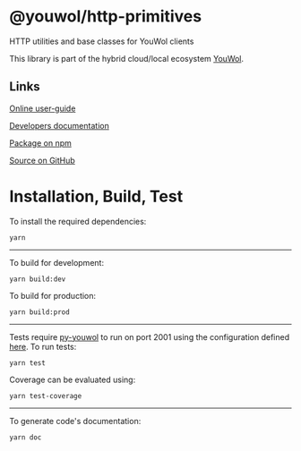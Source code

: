 # @youwol/http-primitives

HTTP utilities and base classes for YouWol clients

This library is part of the hybrid cloud/local ecosystem
[YouWol](https://platform.youwol.com/applications/@youwol/platform/latest).

## Links

[Online user-guide](https://l.youwol.com/doc/@youwol/http-primitives)

[Developers documentation](https://platform.youwol.com/applications/@youwol/cdn-explorer/latest?package=@youwol/http-primitives)

[Package on npm](https://www.npmjs.com/package/@youwol/http-primitives)

[Source on GitHub](https://github.com/youwol/http-primitives)

# Installation, Build, Test

To install the required dependencies:

```shell
yarn
```

---

To build for development:

```shell
yarn build:dev
```

To build for production:

```shell
yarn build:prod
```

---

Tests require [py-youwol](https://l.youwol.com/doc/py-youwol) to run on port 2001 using the configuration defined [here](https://github.com/youwol/integration-tests-conf).
To run tests:

```shell
yarn test
```

Coverage can be evaluated using:

```shell
yarn test-coverage
```

---

To generate code's documentation:

```shell
yarn doc
```
